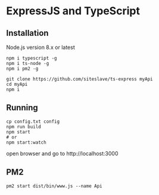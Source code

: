 # ExpressJS and TypeScript

## Installation

Node.js version 8.x or latest

```
npm i typescript -g
npm i ts-node -g
npm i pm2 -g
```

```
git clone https://github.com/siteslave/ts-express myApi
cd myApi
npm i
```

## Running

```
cp config.txt config
npm run build
npm start
# or
npm start:watch
```

open browser and go to http://localhost:3000

## PM2

```
pm2 start dist/bin/www.js --name Api
```

